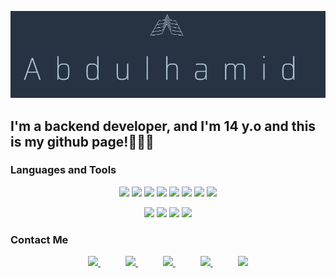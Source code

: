 [![Header](https://github.com/rezzes77/rezzes77/blob/main/%D0%A1%D0%BD%D0%B8%D0%BC%D0%BE%D0%BA%20%D1%8D%D0%BA%D1%80%D0%B0%D0%BD%D0%B0%202025-03-23%20171122.png)](https://t.me/zacfanR)

## I'm a backend developer, and I'm 14 y.o and this is my github page!👨🏻‍💻

### Languages and Tools
<p align="center">
    <img src="https://img.shields.io/badge/Python-273343?style=for-the-badge&logo=python&logoColor=3D75A4">
    <img src="https://img.shields.io/badge/Rest_Framework-273343?style=for-the-badge&logo=django&logoColor=174435">
    <img src="https://img.shields.io/badge/SQLite-273343?style=for-the-badge&logo=SQLite&logoColor=2089CF">
    <img src="https://img.shields.io/badge/PostgreSQL-273343?style=for-the-badge&logo=PostgreSQL&logoColor=386C94">
    <img src="https://img.shields.io/badge/Git-273343?style=for-the-badge&logo=Git&logoColor=F05539">
    <img src="https://img.shields.io/badge/GitHub-273343?style=for-the-badge&logo=gitHub&logoColor=090909">
    <img src="https://img.shields.io/badge/HTML-273343?style=for-the-badge&logo=html5&logoColor=E5532D">
    <img src="https://img.shields.io/badge/CSS-273343?style=for-the-badge&logo=CSS&logoColor=2061AA">
</p>

<p align="center">
    <img src="https://img.shields.io/badge/Docker-273343?style=for-the-badge&logo=docker&logoColor=1072D8">
    <img src="https://img.shields.io/badge/Postman-273343?style=for-the-badge&logo=postman&logoColor=FF6C37">
    <img src="https://img.shields.io/badge/Nginx-273343?style=for-the-badge&logo=nginx&logoColor=207832">
    <img src="https://img.shields.io/badge/Swagger-273343?style=for-the-badge&logo=swagger&logoColor=729D08">
</p>

### Contact Me
<p align="center">
    <a href="https://t.me/zacfanR">
        <img src="https://img.shields.io/badge/Telegram-273343?style=for-the-badge&logo=Telegram&logoColor=30ACEB">
    </a>
    <span style="margin: 0 20px;"></span>
    <a href="https://www.tiktok.com/@rezzes7?_t=ZS-8uvH9LaIRz5&_r=1">
        <img src="https://img.shields.io/badge/TikTok-273343?style=for-the-badge&logo=TikTok&logoColor=090909">
    </a>
    <span style="margin: 0 20px;"></span>
    <a href="https://www.instagram.com/xwyq11?igsh=OGQ5ZDc2ODk2ZA==">
        <img src="https://img.shields.io/badge/Instagram-273343?style=for-the-badge&logo=Instagram&logoColor=D02D65">
    </a>
    <span style="margin: 0 20px;"></span>
    <a href="mailto:abdugood03@gmail.com">
        <img src="https://img.shields.io/badge/gmail-273343?style=for-the-badge&logo=gmail&logoColor=E45247">
    </a>
    <span style="margin: 0 20px;"></span>
    <a href="https://api.whatsapp.com/send/?phone=%2B996707547539&text&type=phone_number&app_absent=0">
        <img src="https://img.shields.io/badge/Whatsapp-273343?style=for-the-badge&logo=Whatsapp&logoColor=25D366">
    </a>
</p>

